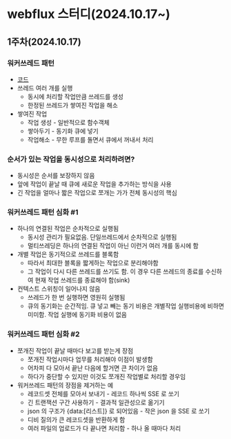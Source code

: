 # webflux 스터디(2024.10.17~)


## 1주차(2024.10.17) 

### 워커쓰레드 패턴

- [코드](https://gist.github.com/hikaMaeng/7f30f8497478fd15a81118aac4d44650)
- 쓰레드 여러 개를 실행
  - 동시에 처리할 작업만큼 쓰레드를 생성
  - 한정된 쓰레드가 쌓여진 작업을 해소
- 쌓여진 작업
  - 작업 생성 - 일반적으로 함수객체
  - 쌓아두기 - 동기화 큐에 넣기
  - 작업해소 - 무한 루프를 돌면서 큐에서 꺼내서 처리

### 순서가 있는 작업을 동시성으로 처리하려면?

- 동시성은 순서를 보장하지 않음
- 앞에 작업이 끝날 때 큐에 새로운 작업을 추가하는 방식을 사용
- 긴 작업을 얼마나 짧은 작업으로 쪼개는 가가 전체 동시성의 핵심

### 워커쓰레드 패턴 심화 #1

- 하나의 연결된 작업은 순차적으로 실행됨
  - 동시성 관리가 필요없음. 단일쓰레드에서 순차적으로 실행됨
  - 멀티쓰레딩은 하나의 연결된 작업이 아닌 이런거 여러 개를 동시에 함 
- 개별 작업은 동기적으로 쓰레드를 블록함 
  - 따라서 최대한 블록을 짧게하는 작업으로 분리해야함
  - 그 작업이 다시 다른 쓰레드를 쓰기도 함. 이 경우 다른 쓰레드의 종료를 수신하여 현재 작업 쓰레드를 종료해야 함(sink)
- 컨텍스트 스위칭이 일어나지 않음
  - 쓰레드가 한 번 실행하면 영원히 실행됨
  - 큐의 동기화는 순간적임. 큐 넣고 빼는 동기 비용은 개별작업 실행비용에 비하면 미미함. 작업 실행에 동기화 비용이 없음

### 워커쓰레드 패턴 심화 #2

- 쪼개진 작업이 끝날 때마다 보고를 받는게 장점
  - 쪼개진 작업시마다 업무를 처리해야 이점이 발생함
  - 어차피 다 모아서 끝난 다음에 할거면 큰 차이가 없음
  - 하다가 중단할 수 있지만 이것도 쪼개진 작업별로 처리할 경우임
- 워커쓰레드 패턴의 장점을 제거하는 예
  - 레코드셋 전체를 모아서 보내기 - 레코드 하나씩 SSE 로 쏘기
  - 긴 트랜잭션 구간 사용하기 - 결과적 일관성으로 옮기기
  - json 의 구조가 {data:[리스트]} 로 되어있음 - 작은 json 을 SSE 로 쏘기
  - 디비 질의가 큰 레코드셋을 반환하게 함
  - 여러 파일의 업로드가 다 끝나면 처리함 - 하나 올 때마다 처리
